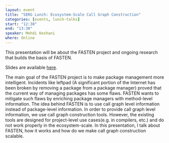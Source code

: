 ```yaml
---
layout: event
title: "SERG Lunch: Ecosystem-Scale Call Graph Construction"
categories: [events, lunch-talks]
start: "12:30"
end: "13:30"
speaker: Mehdi Keshani
where: Online
---
```


This presentation will be about the FASTEN project and ongoing research that builds the basis of FASTEN.

Slides are available [here](/slides/2020-04-01-lunch-talk-mehdi.pdf).

The main goal of the FASTEN project is to make package management more intelligent. Incidents like leftpad (A significant portion of the Internet has been broken by removing a package from a package manager) proved that the current way of managing packages has some flaws. FASTEN wants to mitigate such flaws by enriching package managers with method-level information. The idea behind FASTEN is to use call graph level information instead of package-level information. In order to provide call graph level information, we use call graph construction tools. However, the existing tools are designed for project-level use cases(e.g. in compilers, etc.) and do not work properly in the ecosystem-scale. In this presentation, I talk about FASTEN, how it works and how do we make call graph construction scalable.

